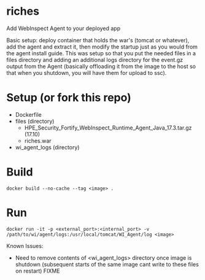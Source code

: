 # riches
Add WebInspect Agent to your deployed app

Basic setup: deploy container that holds the war's (tomcat or whatever), add the agent and extract it, then modify the startup just as you would from the agent install guide. This was setup so that you put the needed files in a files directory and adding an additional logs directory for the event.gz output from the Agent (basically offloading it from the image to the host so that when you shutdown, you will have them for upload to ssc).

# Setup (or fork this repo)
- Dockerfile
- files (directory)
  - HPE_Security_Fortify_WebInspect_Runtime_Agent_Java_17.3.tar.gz (17.10)
  - riches.war
- wi_agent_logs (directory)

# Build
```
docker build --no-cache --tag <image> .
```

# Run 
```
docker run -it -p <external_port>:<internal_port> -v /path/to/wi/agent/logs:/usr/local/tomcat/WI_Agent/log <image>
```

Known Issues:
- Need to remove contents of <wi_agent_logs> directory once image is shutdown (subsequent starts of the same image cant write to these files on restart) FIXME
